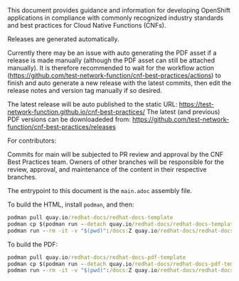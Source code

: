 This document provides guidance and information for developing OpenShift applications in compliance with commonly recognized industry standards and best practices for Cloud Native Functions (CNFs).

Releases are generated automatically. 

Currently there may be an issue with auto generating the PDF asset if a release is made manually (although the PDF asset can still be attached manually).
It is therefore recommended to wait for the workflow action (https://github.com/test-network-function/cnf-best-practices/actions) to finish and auto generate a new release with the latest commits, then edit the release notes and version tag manually if so desired.

The latest release will be auto published to the static URL: https://test-network-function.github.io/cnf-best-practices/
The latest (and previous) PDF versions can be downloadeded from: https://github.com/test-network-function/cnf-best-practices/releases


For contributors:

Commits for main will be subjected to PR review and approval by the CNF Best Practices team.
Owners of other branches will be responsible for the review, approval, and maintenance of the content in their respective branches.



The entrypoint to this document is the `main.adoc` assembly file.

To build the HTML, install `podman`, and then:

```cmd
podman pull quay.io/redhat-docs/redhat-docs-template
podman cp $(podman run --detach quay.io/redhat-docs/redhat-docs-template):/assets ./assets
podman run --rm -it -v "$(pwd)":/docs:Z quay.io/redhat-docs/redhat-docs-template main.adoc
```

To build the PDF:

```cmd
podman pull quay.io/redhat-docs/redhat-docs-pdf-template
podman cp $(podman run --detach quay.io/redhat-docs/redhat-docs-pdf-template):/pdf-assets ./pdf-assets
podman run --rm -it -v "$(pwd)":/docs:Z quay.io/redhat-docs/redhat-docs-pdf-template main.adoc
```
